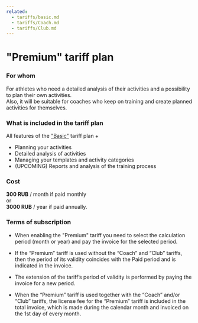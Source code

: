 ```yaml
---
related:
  - tariffs/basic.md
  - tariffs/Coach.md
  - tariffs/Club.md
---
```


# "Premium" tariff plan

### For whom

For athletes who need a detailed analysis of their activities and a possibility to plan their own activities.  
Also, it will be suitable for coaches who keep on training and create planned activities for themselves.

### What is included in the tariff plan

All features of the ["Basic"](/tariffs/basic.md) tariff plan +

* Planning your activities 
* Detailed analysis of activities
* Managing your templates and activity categories
* \(UPCOMING\) Reports and analysis of the training process 

### Cost

**300 RUB** / month if paid monthly  
or  
**3000 RUB** / year if paid annually.

### Terms of subscription

* When enabling the "Premium" tariff you need to select the calculation period \(month or year\) and pay the invoice for the selected period.

* If the “Premium” tariff is used without the “Coach” and “Club” tariffs, then the period of its validity coincides with the Paid period and is indicated in the invoice.

* The extension of the tariff’s period of validity is performed by paying the invoice for a new period.

* When the “Premium” tariff is used together with the “Coach” and/or “Club” tariffs, the license fee for the “Premium” tariff is included in the total invoice, which is made during the calendar month and invoiced on the 1st day of every month.




